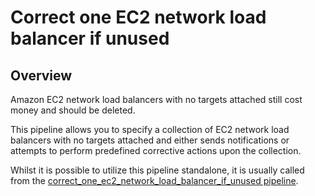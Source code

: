 # Correct one EC2 network load balancer if unused

## Overview

Amazon EC2 network load balancers with no targets attached still cost money and should be deleted.

This pipeline allows you to specify a collection of EC2 network load balancers with no targets attached and either sends notifications or attempts to perform predefined corrective actions upon the collection.

Whilst it is possible to utilize this pipeline standalone, it is usually called from the [correct_one_ec2_network_load_balancer_if_unused pipeline](https://hub.flowpipe.io/mods/turbot/aws_thrifty/pipelines/aws_thrifty.pipeline.correct_one_ec2_network_load_balancer_if_unused).
